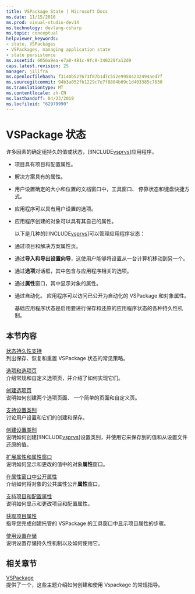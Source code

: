 ```yaml
---
title: VSPackage State | Microsoft Docs
ms.date: 11/15/2016
ms.prod: visual-studio-dev14
ms.technology: devlang-csharp
ms.topic: conceptual
helpviewer_keywords:
- state, VSPackages
- VSPackages, managing application state
- state persistence
ms.assetid: 6056a9ea-e7a8-481c-9fc8-340229fa12d9
caps.latest.revision: 25
manager: jillfra
ms.openlocfilehash: f3140b527673f87b1d7c552e99584232494aed7f
ms.sourcegitcommit: 94b3a052fb1229c7e7f8804b09c1d403385c7630
ms.translationtype: MT
ms.contentlocale: zh-CN
ms.lasthandoff: 04/23/2019
ms.locfileid: "62979990"
---
```

# <a name="vspackage-state"></a>VSPackage 状态
许多因素的确定组持久的值或状态，[!INCLUDE[vsprvs](../includes/vsprvs-md.md)]应用程序。  
  
- 项目具有项目和配置属性。  
  
- 解决方案具有的属性。  
  
- 用户设置确定的大小和位置的文档窗口中，工具窗口、 停靠状态和键盘快捷方式。  
  
- 应用程序可以具有用户设置的选项。  
  
- 应用程序创建的对象可以具有其自己的属性。  
  
  以下是几种的[!INCLUDE[vsprvs](../includes/vsprvs-md.md)]可以管理应用程序状态：  
  
- 通过项目和解决方案属性页。  
  
- 通过**导入和导出设置向导**，这使用户能够将设置从一台计算机移动到另一个。  
  
- 通过**选项**对话框，其中包含与应用程序相关的选项。  
  
- 通过**属性**窗口，其中显示对象的属性。  
  
- 通过自动化。 应用程序可以访问已公开为自动化的 VSPackage 和对象属性。  
  
  基础应用程序状态是启用要进行保存和还原的应用程序状态的各种持久性机制。  
  
## <a name="in-this-section"></a>本节内容  
 [状态持久性支持](../misc/support-for-state-persistence.md)  
 列出保存、恢复和重置 VSPackage 状态的常见策略。  
  
 [选项和选项页](../extensibility/internals/options-and-options-pages.md)  
 介绍常规和自定义选项页，并介绍了如何实现它们。  
  
 [创建选项页](../extensibility/creating-an-options-page.md)  
 说明如何创建两个选项页面、 一个简单的页面和自定义页。  
  
 [支持设置类别](../misc/support-for-settings-categories.md)  
 讨论用户设置和它们的创建和保存。  
  
 [创建设置类别](../extensibility/creating-a-settings-category.md)  
 说明如何创建[!INCLUDE[vsprvs](../includes/vsprvs-md.md)]设置类别，并使用它来保存到的值和从设置文件还原的值。  
  
 [扩展属性和属性窗口](../extensibility/extending-properties-and-the-property-window.md)  
 说明如何显示和更改的值中的对象**属性**窗口。  
  
 [在属性窗口中公开属性](../extensibility/exposing-properties-to-the-properties-window.md)  
 介绍如何将对象的公共属性公开**属性**窗口。  
  
 [支持项目和配置属性](../extensibility/internals/support-for-project-and-configuration-properties.md)  
 说明如何显示和更改项目和配置属性。  
  
 [获取项目属性](../extensibility/getting-project-properties.md)  
 指导您完成创建托管的 VSPackage 的工具窗口中显示项目属性的步骤。  
  
 [使用设置存储](../extensibility/using-the-settings-store.md)  
 说明设置存储持久性机制以及如何使用它。  
  
## <a name="related-sections"></a>相关章节  
 [VSPackage](../extensibility/internals/vspackages.md)  
 提供了一个，这些主题介绍如何创建和使用 Vspackage 的常规指导。